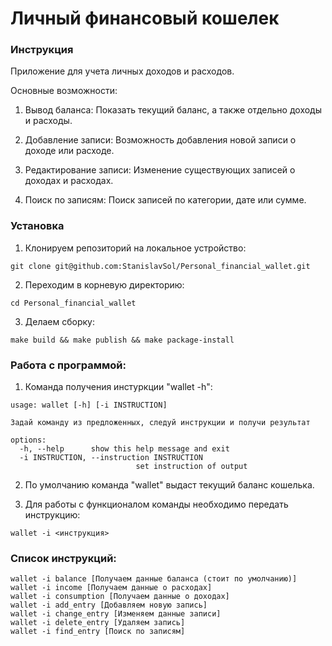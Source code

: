 # __Личный финансовый кошелек__

### Инструкция
Приложение для учета личных доходов и расходов.

Основные возможности:

1. Вывод баланса: Показать текущий баланс, а также отдельно доходы и расходы.

2. Добавление записи: Возможность добавления новой записи о доходе или расходе.

3. Редактирование записи: Изменение существующих записей о доходах и расходах.

4. Поиск по записям: Поиск записей по категории, дате или сумме.

### Установка
1. Клонируем репозиторий на локальное устройство:
```
git clone git@github.com:StanislavSol/Personal_financial_wallet.git

```
2. Переходим в корневую директорию:
```
cd Personal_financial_wallet

```
3. Делаем сборку:
```
make build && make publish && make package-install
```

### Работа с программой:
1. Команда получения инстуркции "wallet -h":
```
usage: wallet [-h] [-i INSTRUCTION]

Задай команду из предложенных, следуй инструкции и получи результат

options:
  -h, --help      show this help message and exit
  -i INSTRUCTION, --instruction INSTRUCTION
                            set instruction of output
```                            
2. По умолчанию команда "wallet" выдаст текущий баланс кошелька.

3. Для работы с функционалом команды необходимо передать инструкцию:
```
wallet -i <инструкция>
```

### Список инструкций:
```
wallet -i balance [Получаем данные баланса (стоит по умолчанию)]
wallet -i income [Получаем данные о расходах]
wallet -i consumption [Получаем данные о доходах]
wallet -i add_entry [Добавляем новую запись]
wallet -i change_entry [Изменяем данные записи]
wallet -i delete_entry [Удаляем запись]
wallet -i find_entry [Поиск по записям]
```
